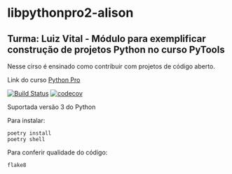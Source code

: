 # libpythonpro2-alison

## Turma: Luiz Vital - Módulo para exemplificar construção de projetos Python no curso PyTools

Nesse cirso é ensinado como contribuir com projetos de código aberto.

Link do curso [Python Pro](https://www.python.pro.br/)

[![Build Status](https://travis-ci.org/alisonamerico/libpythonpro2-alison.svg?branch=master)](https://travis-ci.org/alisonamerico/libpythonpro2-alison)
[![codecov](https://codecov.io/gh/alisonamerico/libpythonpro2-alison/branch/master/graph/badge.svg)](https://codecov.io/gh/alisonamerico/libpythonpro2-alison)

Suportada versão 3 do Python

Para instalar:

```console
poetry install
poetry shell
```

Para conferir qualidade do código:

```console
flake8
```

